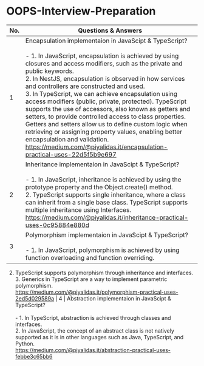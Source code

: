 # OOPS-Interview-Preparation
| No. | Questions & Answers                                                                                                                                                  |
| --- | ----------------------------------------------------------------------------------------------------------------------------------------------------------------- |
| 1   |  Encapsulation implementaion in JavaScipt & TypeScript? <br><br> - 1. In JavaScript, encapsulation is achieved by using closures and access modifiers, such as the private and public keywords. <br> 2. In NestJS, encapsulation is observed in how services and controllers are constructed and used. <br> 3. In TypeScript, we can achieve encapsulation using access modifiers (public, private, protected). TypeScript supports the use of accessors, also known as getters and setters, to provide controlled access to class properties. Getters and setters allow us to define custom logic when retrieving or assigning property values, enabling better encapsulation and validation. <br/> https://medium.com/@piyalidas.it/encapsulation-practical-uses-22d5f5b9e697
| 2   |  Inheritance implementaion in JavaScipt & TypeScript? <br><br> - 1. In JavaScript, inheritance is achieved by using the prototype property and the Object.create() method. <br> 2. TypeScript supports single inheritance, where a class can inherit from a single base class. TypeScript supports multiple inheritance using Interfaces. <br/> https://medium.com/@piyalidas.it/inheritance-practical-uses-0c95884e880d
| 3   |  Polymorphism implementaion in JavaScipt & TypeScript? <br><br> - 1. In JavaScript, polymorphism is achieved by using function overloading and function overriding. <br>
2. TypeScript supports polymorphism through inheritance and interfaces. <br> 3. Generics in TypeScript are a way to implement parametric polymorphism. <br> https://medium.com/@piyalidas.it/polymorphism-practical-uses-2ed5d029589a
| 4   |  Abstraction implementaion in JavaScipt & TypeScript? <br><br> - 1. In TypeScript, abstraction is achieved through classes and interfaces. <br/> 2. In JavaScript, the concept of an abstract class is not natively supported as it is in other languages such as Java, TypeScript, and Python.  <br/> https://medium.com/@piyalidas.it/abstraction-practical-uses-febbe3c65bb6

